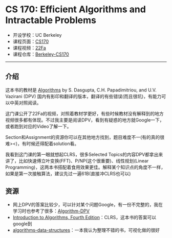 # CS 170: Efficient Algorithms and Intractable Problems

- 开设学校：UC Berkeley
- 课程页面：[CS170](https://cs170.org/)
- 课程视频：[22Fa](https://www.youtube.com/watch?v=kbC97etujic&list=PLnocShPlK-Ft-o7NInBDw18be86dNaxlT&index=2&ab_channel=IESGDepartmental)
- 课程仓库：[Berkeley-CS170](https://github.com/Berkeley-CS170)

---

## 介绍

这本书的教材是 [Algorithms](https://cseweb.ucsd.edu//~dasgupta/book/index.html) by S. Dasgupta, C.H. Papadimitriou, and U.V. Vazirani (DPV) 国内有影印和翻译的版本，翻译的有些错误(而且很坑)，有能力可以中英对照阅读。

这门课公开了22Fa的视频，对照着教材学更好，有些时候教材没有解释到的地方视频很多都有体现。不过我主要是阅读DPV，看到有疑惑的地方就Google一下，或者跑到对应的Video了解一下。

Section和Assignment的资源你可以在其他地方找到，题目难度不一(有的真的很难><)，有时候还得配着solution看。

我看到这门课的第一眼就想起CLRS，很多Selected Topics的内容DPV都拿出来讲了，比如快速傅立叶变换(FFT)、P/NP(这个很重要)、线性规划(Linear Programming)，这两本书搭配着食用效果更佳。解释某个知识点的角度不一样，如果是第一次接触算法，建议先过一遍61B(直接冲CLRS也可以)

## 资源

- 网上DPV的答案比较少，可以针对某个问题Google，有一份不完整的，我在学习时也参考了很多：[Algorithm-DPV](https://github.com/Doraemonzzz/Algorithm-DPV/tree/main)
- [Introduction to Algorithms, Fourth Edition](http://mitpress.mit.edu/9780262046305/introduction-to-algorithms/)：CLRS，这本书的答案可以google到
- [algorithms-data-structures](https://superstudy.guide/algorithms-data-structures/foundations/algorithmic-concepts/)：一本我认为整理不错的书，可视化做的很好
